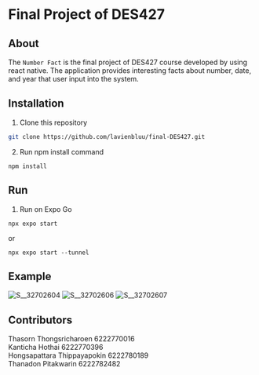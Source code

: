 # Final Project of DES427

## About
The `Number Fact` is the final project of DES427 course developed by using react native. The application provides interesting facts about number, date, and year that user input into the system. 

## Installation
1. Clone this repository
```bash
git clone https://github.com/lavienbluu/final-DES427.git
```
2. Run npm install command
```
npm install
```
## Run
1. Run on Expo Go
```
npx expo start 
```
or  
```
npx expo start --tunnel
```

## Example
![S__32702604](https://user-images.githubusercontent.com/112998963/202897627-2d9a0cb0-1dcd-4a01-8d3f-0167ef14a1f3.jpg)
![S__32702606](https://user-images.githubusercontent.com/112998963/202897634-524f764b-fdda-4247-9ac4-9ea41a31b008.jpg)
![S__32702607](https://user-images.githubusercontent.com/112998963/202897648-c108e2e2-93de-4411-8950-ac3f20acc615.jpg)

## Contributors
Thasorn Thongsricharoen 6222770016\
Kanticha Hothai 6222770396\
Hongsapattara Thippayapokin 6222780189\
Thanadon Pitakwarin 6222782482

